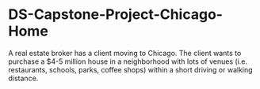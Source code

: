 # DS-Capstone-Project-Chicago-Home
A real estate broker has a client moving to Chicago.  The client wants to  purchase a $4-5 million house in a neighborhood with lots of venues (i.e. restaurants, schools, parks, coffee shops) within a short driving or walking distance.
